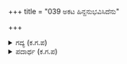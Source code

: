 +++
title = "039 ಅಕಟ ಹಿನ್ದನುಭವಿಸಿದೆನು"

+++

<details><summary>ಗದ್ಯ (ಕ.ಗ.ಪ) </summary>

39. ಅಕಟಾ, ಈ ಹಿಂದೆ ಅನೇಕ ವಿಪತ್ತುಗಳನ್ನು ನಾನು ಅನುಭವಿಸಿದ್ದೆ. ವಿಧಿಯು ಈ ರೀತಿಯ ಮಹಾಕಂಟಕದಲ್ಲಿ ಸಿಲುಕಿಸಿತೇ, ಶಿವಶಿವಾ, ಮದಗಜದ ಹಾಗೆ ಶಕ್ತಿಶಾಲಿಯಾದ ಈ ಭೀಮನ ಪರಾಕ್ರಮ ಕಾಡಿನ ಈ ಹಾವಿನೊಡನೆ ಮಸುಕಿತೆ ? ಎಂದು ನಿಟ್ಟುಸಿರು ಬಿಟ್ಟನು.
</details>

<details><summary>ಪದಾರ್ಥ (ಕ.ಗ.ಪ) </summary>

ನಾಗಾಯತ - ಆನೆಯ ಬಲ  
ಕರ್ದಮ - ಕೆಸರು  
ಭುಜಗ - ಸರ್ಪ
</details>
